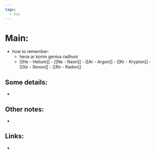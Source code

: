 ```yaml
---
tags:
  - hsc
---
```

# Main:
- how to remember:
	- hena ar korim genius radhuni
	- [[He - Helium]] - [[Ne - Neon]] - [[Ar - Argon]] - [[Kr - Krypton]] - [[Xe - Xenon]] - [[Rn - Radon]] 
## Some details:
- 
## Other notes:
- 
## Links:
- 